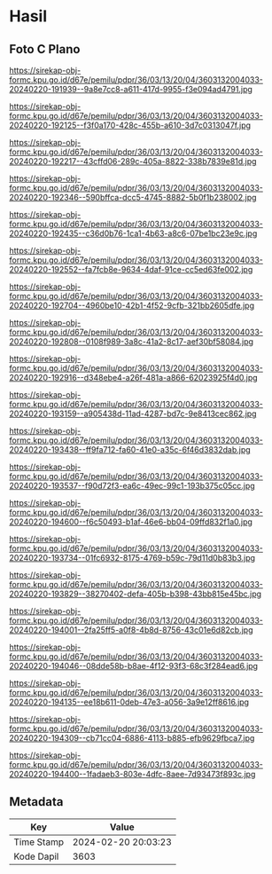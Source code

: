 # Hasil

## Foto C Plano

https://sirekap-obj-formc.kpu.go.id/d67e/pemilu/pdpr/36/03/13/20/04/3603132004033-20240220-191939--9a8e7cc8-a611-417d-9955-f3e094ad4791.jpg

https://sirekap-obj-formc.kpu.go.id/d67e/pemilu/pdpr/36/03/13/20/04/3603132004033-20240220-192125--f3f0a170-428c-455b-a610-3d7c0313047f.jpg

https://sirekap-obj-formc.kpu.go.id/d67e/pemilu/pdpr/36/03/13/20/04/3603132004033-20240220-192217--43cffd06-289c-405a-8822-338b7839e81d.jpg

https://sirekap-obj-formc.kpu.go.id/d67e/pemilu/pdpr/36/03/13/20/04/3603132004033-20240220-192346--590bffca-dcc5-4745-8882-5b0f1b238002.jpg

https://sirekap-obj-formc.kpu.go.id/d67e/pemilu/pdpr/36/03/13/20/04/3603132004033-20240220-192435--c36d0b76-1ca1-4b63-a8c6-07be1bc23e9c.jpg

https://sirekap-obj-formc.kpu.go.id/d67e/pemilu/pdpr/36/03/13/20/04/3603132004033-20240220-192552--fa7fcb8e-9634-4daf-91ce-cc5ed63fe002.jpg

https://sirekap-obj-formc.kpu.go.id/d67e/pemilu/pdpr/36/03/13/20/04/3603132004033-20240220-192704--4960be10-42b1-4f52-9cfb-321bb2605dfe.jpg

https://sirekap-obj-formc.kpu.go.id/d67e/pemilu/pdpr/36/03/13/20/04/3603132004033-20240220-192808--0108f989-3a8c-41a2-8c17-aef30bf58084.jpg

https://sirekap-obj-formc.kpu.go.id/d67e/pemilu/pdpr/36/03/13/20/04/3603132004033-20240220-192916--d348ebe4-a26f-481a-a866-62023925f4d0.jpg

https://sirekap-obj-formc.kpu.go.id/d67e/pemilu/pdpr/36/03/13/20/04/3603132004033-20240220-193159--a905438d-11ad-4287-bd7c-9e8413cec862.jpg

https://sirekap-obj-formc.kpu.go.id/d67e/pemilu/pdpr/36/03/13/20/04/3603132004033-20240220-193438--ff9fa712-fa60-41e0-a35c-6f46d3832dab.jpg

https://sirekap-obj-formc.kpu.go.id/d67e/pemilu/pdpr/36/03/13/20/04/3603132004033-20240220-193537--f90d72f3-ea6c-49ec-99c1-193b375c05cc.jpg

https://sirekap-obj-formc.kpu.go.id/d67e/pemilu/pdpr/36/03/13/20/04/3603132004033-20240220-194600--f6c50493-b1af-46e6-bb04-09ffd832f1a0.jpg

https://sirekap-obj-formc.kpu.go.id/d67e/pemilu/pdpr/36/03/13/20/04/3603132004033-20240220-193734--01fc6932-8175-4769-b59c-79d11d0b83b3.jpg

https://sirekap-obj-formc.kpu.go.id/d67e/pemilu/pdpr/36/03/13/20/04/3603132004033-20240220-193829--38270402-defa-405b-b398-43bb815e45bc.jpg

https://sirekap-obj-formc.kpu.go.id/d67e/pemilu/pdpr/36/03/13/20/04/3603132004033-20240220-194001--2fa25ff5-a0f8-4b8d-8756-43c01e6d82cb.jpg

https://sirekap-obj-formc.kpu.go.id/d67e/pemilu/pdpr/36/03/13/20/04/3603132004033-20240220-194046--08dde58b-b8ae-4f12-93f3-68c3f284ead6.jpg

https://sirekap-obj-formc.kpu.go.id/d67e/pemilu/pdpr/36/03/13/20/04/3603132004033-20240220-194135--ee18b611-0deb-47e3-a056-3a9e12ff8616.jpg

https://sirekap-obj-formc.kpu.go.id/d67e/pemilu/pdpr/36/03/13/20/04/3603132004033-20240220-194309--cb71cc04-6886-4113-b885-efb9629fbca7.jpg

https://sirekap-obj-formc.kpu.go.id/d67e/pemilu/pdpr/36/03/13/20/04/3603132004033-20240220-194400--1fadaeb3-803e-4dfc-8aee-7d93473f893c.jpg


## Metadata

| Key        | Value               |
| ---------- | ------------------- |
| Time Stamp | 2024-02-20 20:03:23 |
| Kode Dapil | 3603                |



